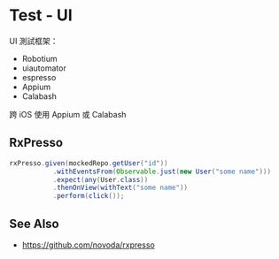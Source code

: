 # Test - UI

UI 測試框架：

* Robotium
* uiautomator
* espresso
* Appium
* Calabash

跨 iOS 使用 Appium 或 Calabash

## RxPresso

```java
rxPresso.given(mockedRepo.getUser("id"))
           .withEventsFrom(Observable.just(new User("some name")))
           .expect(any(User.class))
           .thenOnView(withText("some name"))
           .perform(click());
```

## See Also

* https://github.com/novoda/rxpresso
